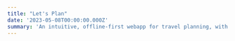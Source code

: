 ```yaml
---
title: "Let's Plan"
date: '2023-05-08T00:00:00.000Z'
summary: 'An intuitive, offline-first webapp for travel planning, with extensive Firebase integration'
---
```

